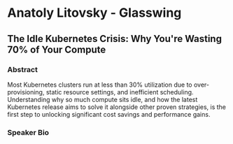 # Anatoly Litovsky - Glasswing

## The Idle Kubernetes Crisis: Why You're Wasting 70% of Your Compute  

### Abstract
Most Kubernetes clusters run at less than 30% utilization due to over-provisioning, static resource settings, and inefficient scheduling. Understanding why so much compute sits idle, and how the latest Kubernetes release aims to solve it alongside other proven strategies, is the first step to unlocking significant cost savings and performance gains.

### Speaker Bio
